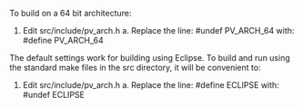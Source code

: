 To build on a 64 bit architecture:
   1. Edit src/include/pv_arch.h
      a. Replace the line: #undef PV_ARCH_64 with: #define PV_ARCH_64

The default settings work for building using Eclipse.  To build and run
using the standard make files in the src directory, it will be convenient to:
   1. Edit src/include/pv_arch.h
      a. Replace the line: #define ECLIPSE with: #undef ECLIPSE